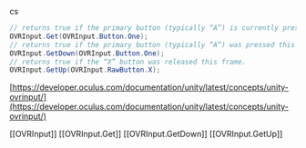 
cs

```cs
// returns true if the primary button (typically “A”) is currently pressed.
OVRInput.Get(OVRInput.Button.One); 
// returns true if the primary button (typically “A”) was pressed this frame.
OVRInput.GetDown(OVRInput.Button.One); 
// returns true if the “X” button was released this frame.
OVRInput.GetUp(OVRInput.RawButton.X); 
```

[https://developer.oculus.com/documentation/unity/latest/concepts/unity-ovrinput/](https://developer.oculus.com/documentation/unity/latest/concepts/unity-ovrinput/)

[[OVRInput]]
[[OVRInput.Get]]
[[OVRInput.GetDown]]
[[OVRInput.GetUp]]
